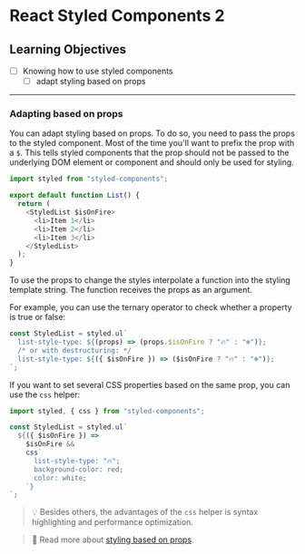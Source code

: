 # React Styled Components 2

## Learning Objectives

- [ ] Knowing how to use styled components
  - [ ] adapt styling based on props

---

### Adapting based on props

You can adapt styling based on props. To do so, you need to pass the props to the styled component. Most of the time you'll want to prefix the prop with a `$`. This tells styled components that the prop should not be passed to the underlying DOM element or component and should only be used for styling.

```js
import styled from "styled-components";

export default function List() {
  return (
    <StyledList $isOnFire>
      <li>Item 1</li>
      <li>Item 2</li>
      <li>Item 3</li>
    </StyledList>
  );
}
```

To use the props to change the styles interpolate a function into the styling template string. The function receives the props as an argument.

For example, you can use the ternary operator to check whether a property is true or false:

```js
const StyledList = styled.ul`
  list-style-type: ${(props) => (props.$isOnFire ? "🔥" : "❄️")};
  /* or with destructuring: */
  list-style-type: ${({ $isOnFire }) => ($isOnFire ? "🔥" : "❄️")};
`;
```

If you want to set several CSS properties based on the same prop, you can use the `css` helper:

```js
import styled, { css } from "styled-components";

const StyledList = styled.ul`
  ${({ $isOnFire }) =>
    $isOnFire &&
    css`
      list-style-type: "🔥";
      background-color: red;
      color: white;
    `}
`;
```

> 💡 Besides others, the advantages of the `css` helper is syntax highlighting and performance optimization.

> 📙 Read more about [styling based on props](https://styled-components.com/docs/basics#adapting-based-on-props).
